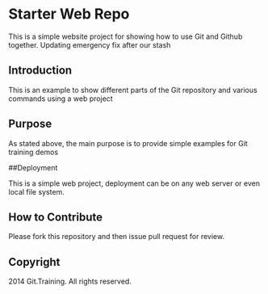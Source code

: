 
# Starter Web Repo

This is a simple website project for showing how to use Git and Github together. Updating emergency fix after our stash

## Introduction

This is an example to show different parts of the Git repository and various commands using a web project

## Purpose

As stated above, the main purpose is to provide simple examples for Git training demos

##Deployment

This is a simple web project, deployment can be on any web server or even local file system.

## How to Contribute

Please fork this repository and then issue pull request for review.

## Copyright

2014 Git.Training. All rights reserved.